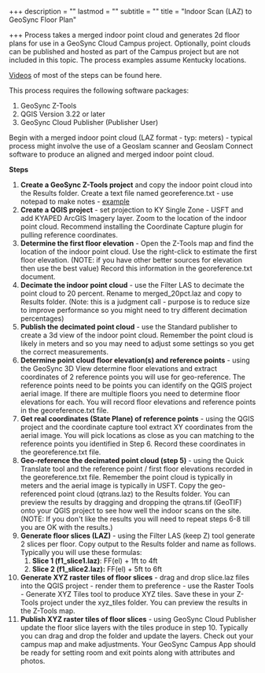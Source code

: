 +++
description = ""
lastmod = ""
subtitle = ""
title = "Indoor Scan (LAZ) to GeoSync Floor Plan"

+++
Process takes a merged indoor point cloud and generates 2d floor plans for use in a GeoSync Cloud Campus project.  Optionally, point clouds can be published and hosted as part of the Campus project but are not included in this topic. The process examples assume Kentucky locations.

[Videos](https://vimeo.com/user/115886712/folder/15584093) of most of the steps can be found here.

This process requires the following software packages:

1. GeoSync Z-Tools
2. QGIS Version 3.22 or later
3. GeoSync Cloud Publisher (Publisher User)

Begin with a merged indoor point cloud (LAZ format - typ: meters) - typical process might involve the use of a Geoslam scanner and Geoslam Connect software to produce an aligned and merged indoor point cloud.

**Steps**

 1. **Create a GeoSync Z-Tools project** and copy the indoor point cloud into the Results folder.  Create a text file named georeference.txt - use notepad to make notes - [example](https://ztools.blob.core.windows.net/$root/georeference.txt)
 2. **Create a QGIS project** - set projection to KY Single Zone - USFT and add KYAPED ArcGIS Imagery layer.  Zoom to the location of the indoor point cloud.  Recommend installing the Coordinate Capture plugin for pulling reference coordinates.
 3. **Determine the first floor elevation** - Open the Z-Tools map and find the location of the indoor point cloud.  Use the right-click to estimate the first floor elevation. (NOTE: if you have other better sources for elevation then use the best value)  Record this information in the georeference.txt document.
 4. **Decimate the indoor point cloud** - use the Filter LAS to decimate the point cloud to 20 percent.  Rename to merged_20pct.laz and copy to Results folder. (Note:  this is a judgment call - purpose is to reduce size to improve performance so you might need to try different decimation percentages)
 5. **Publish the decimated point cloud** - use the Standard publisher to create a 3d view of the indoor point cloud.  Remember the point cloud is likely in meters and so you may need to adjust some settings so you get the correct measurements.
 6. **Determine point cloud floor elevation(s) and reference points** - using the GeoSync 3D View determine floor elevations and extract coordinates of 2 reference points you will use for geo-reference.  The reference points need to be points you can identify on the QGIS project aerial image.  If there are multiple floors you need to determine floor elevations for each.  You will record floor elevations and reference points in the georeference.txt file.
 7. **Get real coordinates (State Plane) of reference points** - using the QGIS project and the coordinate capture tool extract XY coordinates from the aerial image. You will pick locations as close as you can matching to the reference points you identified in Step 6.  Record these coordinates in the georeference.txt file.
 8. **Geo-reference the decimated point cloud (step 5)** - using the Quick Translate tool and the reference point / first floor elevations recorded in the georeference.txt file.  Remember the point cloud is typically in meters and the aerial image is typically in USFT.  Copy the geo-referenced point cloud (qtrans.laz) to the Results folder.  You can preview the results by dragging and dropping the qtrans.tif (GeoTIF) onto your QGIS project to see how well the indoor scans on the site.  (NOTE: If you don't like the results you will need to repeat steps 6-8 till you are OK with the results.)
 9. **Generate floor slices (LAZ)** - using the Filter LAS (keep Z) tool generate 2 slices per floor. Copy output to the Results folder and name as follows. Typically you will use these formulas:
    1. **Slice 1 (f1_slice1.laz)**: FF(el) + 1ft to 4ft
    2. **Slice 2 (f1_slice2.laz):** FF(el) + 5ft to 6ft
10. **Generate XYZ raster tiles of floor slices** - drag and drop slice.laz files into the QGIS project - render them to preference - use the Raster Tools - Generate XYZ Tiles tool to produce XYZ tiles.  Save these in your Z-Tools project under the xyz_tiles folder.  You can preview the results in the Z-Tools map.
11. **Publish XYZ raster tiles of floor slices** - using GeoSync Cloud Publisher update the floor slice layers with the tiles produce in step 10. Typically you can drag and drop the folder and update the layers.  Check out your campus map and make adjustments.  Your GeoSync Campus App should be ready for setting room and exit points along with attributes and photos.
